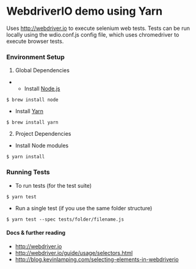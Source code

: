 # WebdriverIO demo using Yarn

Uses http://webdriver.io to execute selenium web tests. Tests can be run locally using the wdio.conf.js config file, which uses chromedriver to execute browser tests.

### Environment Setup

1. Global Dependencies
  * * Install [Node.js](https://nodejs.org/en/)
  ```
  $ brew install node
  ```
  * Install [Yarn](https://yarnpkg.com/lang/en/docs/install/)
  ```
  $ brew install yarn
  ```

2. Project Dependencies

* Install Node modules
```
$ yarn install
```

### Running Tests

* To run tests (for the test suite)
```
$ yarn test
```

* Run a single test (if you use the same folder structure)
```
$ yarn test --spec tests/folder/filename.js
```

#### Docs & further reading

* http://webdriver.io
* http://webdriver.io/guide/usage/selectors.html
* http://blog.kevinlamping.com/selecting-elements-in-webdriverio
